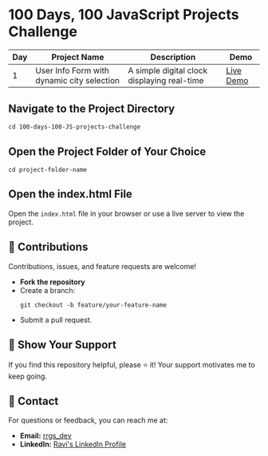 <h1>100 Days, 100 JavaScript Projects Challenge</h1>
<table>
        <thead>
            <tr>
                <th>Day</th>
                <th>Project Name</th>
                <th>Description</th>
                <th>Demo</th>
            </tr>
        </thead>
        <tbody>
            <tr>
                <td>1</td>
                <td>User Info Form with dynamic city selection</td>
                <td>A simple digital clock displaying real-time</td>
                <td><a href="https://100-days-100-js-projects-challenge.pages.dev/">Live Demo</a></td>
            </tr>
            <tr>
            </tbody>
    </table>
  <div class="section">
        <h2>Navigate to the Project Directory</h2>
        <pre><code>cd 100-days-100-JS-projects-challenge</code></pre>
    </div>

  <div class="section">
        <h2>Open the Project Folder of Your Choice</h2>
        <pre><code>cd project-folder-name</code></pre>
    </div>

  <div class="section">
        <h2>Open the index.html File</h2>
        <p>Open the <code>index.html</code> file in your browser or use a live server to view the project.</p>
    </div>

   <div class="section">
        <h2>🙌 Contributions</h2>
        <p>Contributions, issues, and feature requests are welcome!</p>
        <ul>
            <li><strong>Fork the repository</strong></li>
            <li>Create a branch:
                <pre><code>git checkout -b feature/your-feature-name</code></pre>
            </li>
            <li>Submit a pull request.</li>
        </ul>
    </div>

   <div class="section">
        <h2>🌟 Show Your Support</h2>
        <p>If you find this repository helpful, please ⭐ it! Your support motivates me to keep going.</p>
    </div>

   <div class="section">
        <h2>📧 Contact</h2>
        <p>For questions or feedback, you can reach me at:</p>
        <ul>
            <li><strong>Email:</strong> <a href="mailto:raviraghavendrags@gmail.com">rrgs_dev</a></li>
            <li><strong>LinkedIn:</strong> <a href="https://www.linkedin.com/in/ravi-raghavendra-g-s-8188452a9/">Ravi's LinkedIn Profile</a></li>
        </ul>
    </div>
